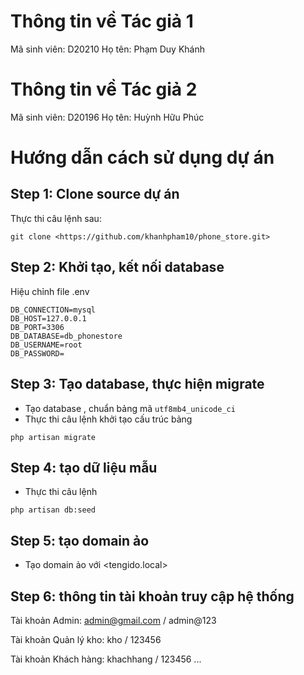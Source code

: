 # Thông tin về Tác giả 1
Mã sinh viên: D20210
Họ tên: Phạm Duy Khánh

# Thông tin về Tác giả 2
Mã sinh viên: D20196
Họ tên: Huỳnh Hữu Phúc

# Hướng dẫn cách sử dụng dự án
## Step 1: Clone source dự án
Thực thi câu lệnh sau:
```
git clone <https://github.com/khanhpham10/phone_store.git>
```

## Step 2: Khởi tạo, kết nối database
Hiệu chỉnh file .env
```
DB_CONNECTION=mysql
DB_HOST=127.0.0.1
DB_PORT=3306
DB_DATABASE=db_phonestore
DB_USERNAME=root
DB_PASSWORD=
```

## Step 3: Tạo database, thực hiện migrate
- Tạo database <tengido>, chuẩn bảng mã `utf8mb4_unicode_ci`
- Thực thi câu lệnh khởi tạo cấu trúc bảng
```
php artisan migrate
```

## Step 4: tạo dữ liệu mẫu
- Thực thi câu lệnh
```
php artisan db:seed
```

## Step 5: tạo domain ảo
- Tạo domain ảo với <tengido.local>

## Step 6: thông tin tài khoản truy cập hệ thống
Tài khoản Admin:
admin@gmail.com / admin@123

Tài khoản Quản lý kho:
kho / 123456

Tài khoản Khách hàng:
khachhang / 123456
...
